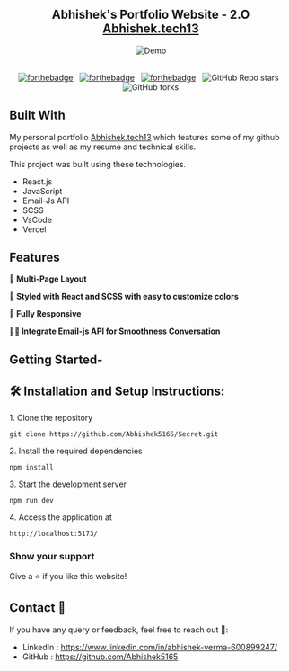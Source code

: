 <h2 align="center">
  Abhishek's Portfolio Website - 2.O<br/>
  <a href="https://secret-lemon-xi.vercel.app/" target="_blank">Abhishek.tech13</a>
</h2>
<div align="center">
  <img alt="Demo" src="https://github.com/Abhishek5165/Secret/blob/main/src/images/portfolio/home.png" />
</div>

<br/>

<center>

[![forthebadge](https://forthebadge.com/images/badges/built-with-love.svg)](https://forthebadge.com) &nbsp;
[![forthebadge](https://forthebadge.com/images/badges/made-with-javascript.svg)](https://forthebadge.com) &nbsp;
[![forthebadge](https://forthebadge.com/images/badges/open-source.svg)](https://forthebadge.com) &nbsp;
![GitHub Repo stars](https://img.shields.io/github/stars/Abhishek5165/Secret?color=red&logo=github&style=for-the-badge) &nbsp;
![GitHub forks](https://img.shields.io/github/forks/Abhishek5165/Secret?color=red&logo=github&style=for-the-badge)

</center>

## Built With

My personal portfolio <a href="https://secret-lemon-xi.vercel.app/" target="_blank">Abhishek.tech13</a> which features some of my github projects as well as my resume and technical skills.<br/>

This project was built using these technologies.

- React.js
- JavaScript
- Email-Js API
- SCSS
- VsCode
- Vercel

## Features

**📖 Multi-Page Layout**

**🎨 Styled with React and SCSS with easy to customize colors**

**📱 Fully Responsive**

**🤵‍♂️ Integrate Email-js API for Smoothness Conversation**

## Getting Started-

## 🛠 Installation and Setup Instructions:

<p>1. Clone the repository</p>

```
git clone https://github.com/Abhishek5165/Secret.git
```

<p>2. Install the required dependencies </p>

```
npm install
```

<p>3. Start the development server</p>

```
npm run dev
```

<p>4. Access the application at</p>

```
http://localhost:5173/
```
### Show your support

Give a ⭐ if you like this website!

## Contact 🌟
If you have any query or feedback, feel free to reach out 💖:
- LinkedIn : https://www.linkedin.com/in/abhishek-verma-600899247/
- GitHub : https://github.com/Abhishek5165
